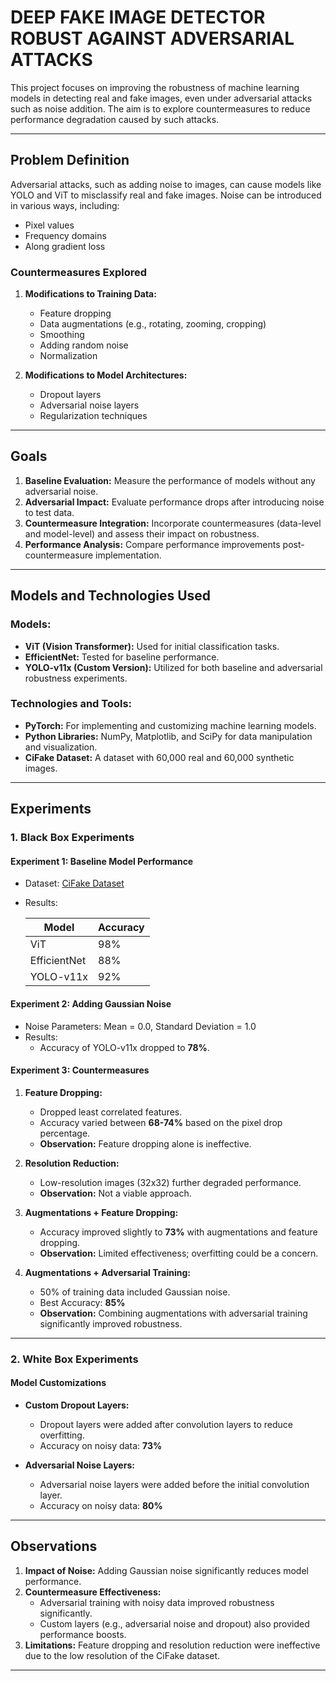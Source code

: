 # DEEP FAKE IMAGE DETECTOR ROBUST AGAINST ADVERSARIAL ATTACKS

This project focuses on improving the robustness of machine learning models in detecting real and fake images, even under adversarial attacks such as noise addition. The aim is to explore countermeasures to reduce performance degradation caused by such attacks.

---

## Problem Definition

Adversarial attacks, such as adding noise to images, can cause models like YOLO and ViT to misclassify real and fake images. Noise can be introduced in various ways, including:

- Pixel values
- Frequency domains
- Along gradient loss

### Countermeasures Explored

1. **Modifications to Training Data:**
   - Feature dropping
   - Data augmentations (e.g., rotating, zooming, cropping)
   - Smoothing
   - Adding random noise
   - Normalization

2. **Modifications to Model Architectures:**
   - Dropout layers
   - Adversarial noise layers
   - Regularization techniques

---

## Goals

1. **Baseline Evaluation:** Measure the performance of models without any adversarial noise.
2. **Adversarial Impact:** Evaluate performance drops after introducing noise to test data.
3. **Countermeasure Integration:** Incorporate countermeasures (data-level and model-level) and assess their impact on robustness.
4. **Performance Analysis:** Compare performance improvements post-countermeasure implementation.

---

## Models and Technologies Used

### **Models:**

- **ViT (Vision Transformer):** Used for initial classification tasks.
- **EfficientNet:** Tested for baseline performance.
- **YOLO-v11x (Custom Version):** Utilized for both baseline and adversarial robustness experiments.

### **Technologies and Tools:**

- **PyTorch:** For implementing and customizing machine learning models.
- **Python Libraries:** NumPy, Matplotlib, and SciPy for data manipulation and visualization.
- **CiFake Dataset:** A dataset with 60,000 real and 60,000 synthetic images.

---

## Experiments

### 1. Black Box Experiments

#### **Experiment 1: Baseline Model Performance**

- Dataset: [CiFake Dataset](https://www.kaggle.com/datasets/birdy654/cifake-real-and-ai-generated-synthetic-images)
- Results:

  | Model         | Accuracy |
  |---------------|----------|
  | ViT           | 98%      |
  | EfficientNet  | 88%      |
  | YOLO-v11x     | 92%      |

#### **Experiment 2: Adding Gaussian Noise**

- Noise Parameters: Mean = 0.0, Standard Deviation = 1.0
- Results:
  - Accuracy of YOLO-v11x dropped to **78%**.

#### **Experiment 3: Countermeasures**

1. **Feature Dropping:**
   - Dropped least correlated features.
   - Accuracy varied between **68-74%** based on the pixel drop percentage.
   - **Observation:** Feature dropping alone is ineffective.

2. **Resolution Reduction:**
   - Low-resolution images (32x32) further degraded performance.
   - **Observation:** Not a viable approach.

3. **Augmentations + Feature Dropping:**
   - Accuracy improved slightly to **73%** with augmentations and feature dropping.
   - **Observation:** Limited effectiveness; overfitting could be a concern.

4. **Augmentations + Adversarial Training:**
   - 50% of training data included Gaussian noise.
   - Best Accuracy: **85%**
   - **Observation:** Combining augmentations with adversarial training significantly improved robustness.

---

### 2. White Box Experiments

#### **Model Customizations**

- **Custom Dropout Layers:**
  - Dropout layers were added after convolution layers to reduce overfitting.
  - Accuracy on noisy data: **73%**

- **Adversarial Noise Layers:**
  - Adversarial noise layers were added before the initial convolution layer.
  - Accuracy on noisy data: **80%**

---

## Observations

1. **Impact of Noise:** Adding Gaussian noise significantly reduces model performance.
2. **Countermeasure Effectiveness:**
   - Adversarial training with noisy data improved robustness significantly.
   - Custom layers (e.g., adversarial noise and dropout) also provided performance boosts.
3. **Limitations:** Feature dropping and resolution reduction were ineffective due to the low resolution of the CiFake dataset.

---
